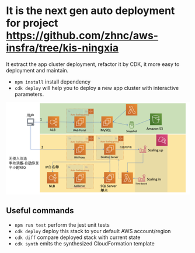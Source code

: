 # It is the next gen auto deployment for project https://github.com/zhnc/aws-insfra/tree/kis-ningxia

It extract the app cluster deployment, refactor it by CDK, it more easy to deployment and maintain.

* `npm install`   install dependency
* `cdk deploy`    will help you to deploy a new app cluster with interactive parameters.


![](arch.png)

## Useful commands

 * `npm run test`         perform the jest unit tests
 * `cdk deploy`           deploy this stack to your default AWS account/region
 * `cdk diff`             compare deployed stack with current state
 * `cdk synth`            emits the synthesized CloudFormation template
